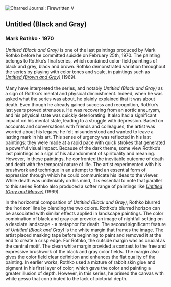 <div class="artwork-of-the-day">
  <div class="container">
    <div class="img-wrapper">
      <img
        src="https://uploads6.wikiart.org/images/mark-rothko/untitled-black-and-gray.jpg!Large.jpg"
        alt="Charred Journal: Firewritten V" />
    </div>
    <div class="artwork-detail">
      <div class="artwork-origin"> 
        <h2 class="artwork-name">Untitled (Black and Gray)</h2>
        <h3 class="artist">
          Mark Rothko
                    ·  1970
        </h3>
      </div>
      <p class="description">
        <span class="artwork-description-text ng-binding" ng-bind-html="viewModel.ArtworkOfTheDay.Description | unsafe"><i>Untitled (Black and Gray)</i> is one of the last paintings produced by Mark Rothko before he committed suicide on February 25th, 1970. The painting belongs to Rothko’s final series, which contained color-field paintings of black and grey, black and brown. Rothko demonstrated variation throughout the series by playing with color tones and scale, in paintings such as <a target="_blank" href="https://www.wikiart.org/en/mark-rothko/untitled-brown-and-gray"><i>Untitled (Brown and Gray)</i></a> (1969).<br><br>Many have interpreted the series, and notably <i>Untitled (Black and Gray)</i> as a sign of Rothko’s mental and physical diminishment. Indeed, when he was asked what the series was about, he plainly explained that it was about death. Even though he already gained success and recognition, Rothko’s last years proved strenuous. He was recovering from an aortic aneurysm, and his physical state was quickly deteriorating. It also had a significant impact on his mental state, leading to a struggle with depression. Based on accounts and conversations with friends and colleagues, the artist was worried about his legacy; he felt misunderstood and wanted to leave a lasting mark in his art. This sense of urgency was reflected in his last paintings: they were made at a rapid pace with quick strokes that generated a powerful visual impact. Because of the dark theme, some view Rothko’s last paintings as a sign of his abandonment of spirituality and meaning. However, in these paintings, he confronted the inevitable outcome of death and dealt with the temporal nature of life. The artist experimented with his brushwork and technique in an attempt to find an essential form of expression through which he could communicate his ideas to the viewer. While death was undeniably on his mind, it is essential to note that parallel to this series Rothko also produced a softer range of paintings like <a target="_blank" href="https://www.wikiart.org/en/mark-rothko/untitled-gray-and-mauve-1969"><i>Untitled (Gray and Mauve)</i></a> (1969). <br><br>In the horizontal composition of <i>Untitled (Black and Gray)</i>, Rothko blurred the ‘horizon’ line by blending the two colors. Rothko’s blurred horizon can be associated with similar effects applied in landscape paintings. The color combination of black and gray can provoke an image of nightfall setting on a desolate landscape - a metaphor for death. The second significant feature of <i>Untitled (Black and Gray)</i> is the white margin that frames the image. The artist placed masking tape before beginning to paint and removed it at the end to create a crisp edge. For Rothko, the outside margin was as crucial as the central motif. The clean white margin provided a contrast to the free and expressive brushwork of the black and gray color fields. The margin also gives the color field clear definition and enhances the flat quality of the painting. In earlier works, Rothko used a mixture of rabbit skin glue and pigment in his first layer of color, which gave the color and painting a greater illusion of depth. However, in this series, he primed the canvas with white gesso that contributed to the lack of pictorial depth.</span>
                        <div class="text-shadow-container" ng-show="showShadow" style=""></div>
      </p>
    </div>
  </div>

</div>
